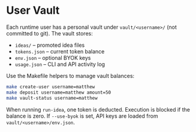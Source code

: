 # User Vault

Each runtime user has a personal vault under `vault/<username>/` (not committed to git). The vault stores:

- `ideas/` – promoted idea files
- `tokens.json` – current token balance
- `env.json` – optional BYOK keys
- `usage.json` – CLI and API activity log

Use the Makefile helpers to manage vault balances:

```bash
make create-user username=matthew
make deposit username=matthew amount=50
make vault-status username=matthew
```

When running `run-idea`, one token is deducted. Execution is blocked if the balance is zero.
If `--use-byok` is set, API keys are loaded from `vault/<username>/env.json`.
